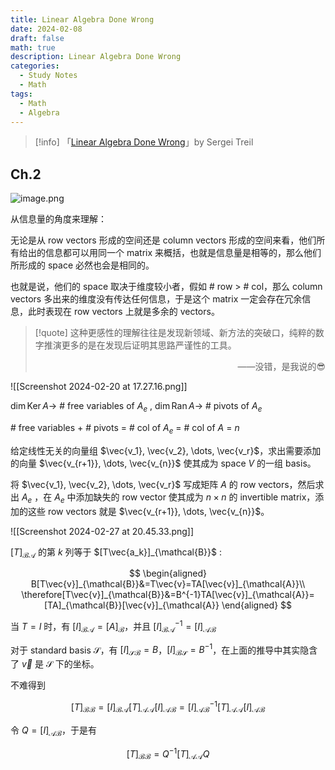 ```yaml
---
title: Linear Algebra Done Wrong
date: 2024-02-08
draft: false
math: true
description: Linear Algebra Done Wrong
categories:
  - Study Notes
  - Math
tags:
  - Math
  - Algebra
---
```


> [!info] 
> 「[Linear Algebra Done Wrong](https://sites.google.com/a/brown.edu/sergei-treil-homepage/linear-algebra-done-wrong)」by Sergei Treil

## Ch.2

![image.png](https://fastly.jsdelivr.net/gh/f1a3h/imgs/202402191510320.png)

从信息量的角度来理解：

无论是从 row vectors 形成的空间还是 column vectors 形成的空间来看，他们所有给出的信息都可以用同一个 matrix 来概括，也就是信息量是相等的，那么他们所形成的 space 必然也会是相同的。

也就是说，他们的 space 取决于维度较小者，假如 # row > # col，那么 column vectors 多出来的维度没有传达任何信息，于是这个 matrix 一定会存在冗余信息，此时表现在 row vectors 上就是多余的 vectors。

> [!quote]
> 这种更感性的理解往往是发现新领域、新方法的突破口，纯粹的数字推演更多的是在发现后证明其思路严谨性的工具。
> <p align="right">——没错，是我说的😎</p>

![[Screenshot 2024-02-20 at 17.27.16.png]]

$\dim{\mathrm{Ker}\, A}\rightarrow$ # free variables of $A_e$ , $\dim{\mathrm{Ran}\, A} \rightarrow$  # pivots of $A_e$ 

\# free variables + \# pivots = \# col of $A_e$ = \# col of $A$ = $n$

给定线性无关的向量组 $\vec{v_1}, \vec{v_2}, \dots, \vec{v_r}$，求出需要添加的向量 $\vec{v_{r+1}}, \dots, \vec{v_{n}}$ 使其成为 space $V$ 的一组 basis。

将 $\vec{v_1}, \vec{v_2}, \dots, \vec{v_r}$ 写成矩阵 $A$ 的 row vectors，然后求出 $A_e$ ，在 $A_e$ 中添加缺失的 row vector 使其成为 $n\times n$ 的 invertible matrix，添加的这些 row vectors 就是 $\vec{v_{r+1}}, \dots, \vec{v_{n}}$。

![[Screenshot 2024-02-27 at 20.45.33.png]]

$[T]_{\mathcal{BA}}$ 的第 $k$ 列等于 $[T\vec{a_k}]_{\mathcal{B}}$ :

$$
\begin{aligned}
B[T\vec{v}]_{\mathcal{B}}&=T\vec{v}=TA[\vec{v}]_{\mathcal{A}}\\
\therefore[T\vec{v}]_{\mathcal{B}}&=B^{-1}TA[\vec{v}]_{\mathcal{A}}=[TA]_{\mathcal{B}}[\vec{v}]_{\mathcal{A}}
\end{aligned}
$$

当 $T=I$ 时，有 $[I]_{\mathcal{BA}}=[A]_{\mathcal{B}}$，并且 $[I]^{-1}_{\mathcal{BA}}=[I]_{\mathcal{AB}}$

对于 standard basis $\mathcal{S}$，有 $[I]_{\mathcal{SB}}=B$，$[I]_{\mathcal{BS}}=B^{-1}$，在上面的推导中其实隐含了 $\vec{v}$ 是 $\mathcal{S}$ 下的坐标。

不难得到

$$
[T]_{\mathcal{BB}} = [I]_{\mathcal{BA}}[T]_{\mathcal{AA}}[I]_{\mathcal{AB}}=[I]_{\mathcal{AB}}^{-1}[T]_{\mathcal{AA}}[I]_{\mathcal{AB}}
$$

令 $Q=[I]_{\mathcal{AB}}$，于是有

$$
[T]_{\mathcal{BB}} = Q^{-1}[T]_{\mathcal{AA}}Q
$$

